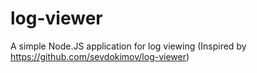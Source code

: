 # log-viewer
A simple Node.JS application for log viewing (Inspired by https://github.com/sevdokimov/log-viewer)
